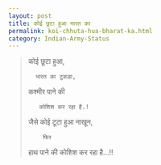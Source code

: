 ```yaml
---
layout: post
title: कोई छूटा हुआ भारत का
permalink: koi-chhuta-hua-bharat-ka.html
category: Indian-Army-Status
---
```

> कोई छूटा हुआ,
> 
>       भारत का टुकड़ा,
>       
> कश्मीर पाने की
> 
>        कोशिश कर रहा है.!
>        
> जैसे कोई टूटा हुआ नाखून,
> 
>         फिर 
>         
> हाथ पाने की कोशिश कर रहा है...!!
